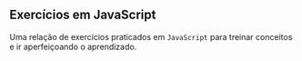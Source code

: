 ## Exercícios em JavaScript

Uma relação de exercícios praticados em `JavaScript` para treinar conceitos e ir aperfeiçoando o aprendizado.

